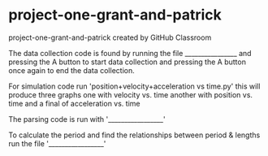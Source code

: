 # project-one-grant-and-patrick
project-one-grant-and-patrick created by GitHub Classroom

The data collection code is found by running the file ________________ and pressing the A button to start data collection and
pressing the A button once again to end the data collection.

For simulation code run 'position+velocity+acceleration vs time.py' this will produce three graphs one with velocity vs. time
another with position vs. time and a final of acceleration vs. time

The parsing code is run with '_________________'

To calculate the period and find the relationships between period & lengths run the file '_________________'
